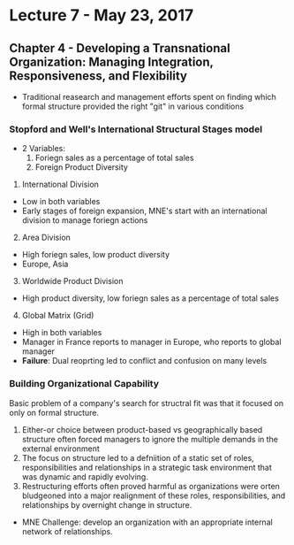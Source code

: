 # Lecture 7 - May 23, 2017

## Chapter 4 - Developing a Transnational Organization: Managing Integration, Responsiveness, and Flexibility
- Traditional reasearch and management efforts spent on finding which formal structure provided the right "git" in various conditions

### Stopford and Well's International Structural Stages model
- 2 Variables:
  1. Foriegn sales as a percentage of total sales
  2. Foreign Product Diversity

1. International Division
  - Low in both variables
  - Early stages of foreign expansion, MNE's start with an international division to manage foriegn actions
2. Area Division
  - High foriegn sales, low product diversity
  - Europe, Asia
3. Worldwide Product Division
  - High product diversity, low foriegn sales as a percentage of total sales
4. Global Matrix (Grid)
  - High in both variables
  - Manager in France reports to manager in Europe, who reports to global manager
  - **Failure**: Dual reoprting led to conflict and confusion on many levels

### Building Organizational Capability
Basic problem of a company's search for structral fit was that it focused on only on formal structure.

1. Either-or choice between product-based vs geographically based structure often forced managers to ignore the multiple demands in the external environment
2. The focus on structure led to a defniition of a static set of roles, responsibilities and relationships in a strategic task environment that was dynamic and rapidly evolving.
3. Restructuring efforts often proved harmful as organizations were orten bludgeoned into a major realignment of these roles, responsibilities, and relationships by overnight change in structure.

- MNE Challenge: develop an organization with an appropriate internal network of relationships.


